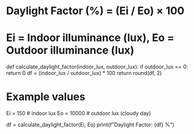 # Daylight Factor (%) = (Ei / Eo) × 100
# Ei = Indoor illuminance (lux), Eo = Outdoor illuminance (lux)

def calculate_daylight_factor(indoor_lux, outdoor_lux):
    if outdoor_lux == 0:
        return 0
    df = (indoor_lux / outdoor_lux) * 100
    return round(df, 2)

# Example values
Ei = 150  # indoor lux
Eo = 10000  # outdoor lux (cloudy day)

df = calculate_daylight_factor(Ei, Eo)
print(f"Daylight Factor: {df} %")
